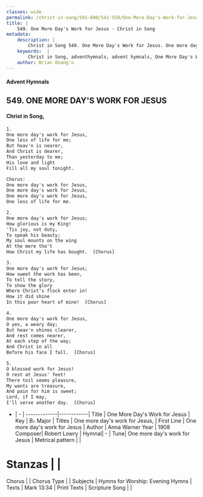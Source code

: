 ```yaml
---
classes: wide
permalink: /christ-in-song/501-600/541-550/One-More-Day's-Work-for-Jesus/
title: |
    549. One More Day's Work for Jesus - Christ in Song
metadata:
    description: |
        Christ in Song 549. One More Day's Work for Jesus. One more day's work for Jesus, One less of life for me; But heav'n is nearer, And Christ is dearer, Than yesterday to me; His love and light Fill all my soul tonight. Chorus: One more day's work for Jesus, One more day's work for Jesus, One more day's work for Jesus, One less of life for me.
    keywords:  |
        Christ in Song, adventhymnals, advent hymnals, One More Day's Work for Jesus, One more day's work for Jesus. One more day's work for Jesus,
    author: Brian Onang'o
---
```


#### Advent Hymnals
## 549. ONE MORE DAY'S WORK FOR JESUS
####  Christ in Song,

```txt
1.
One more day's work for Jesus,
One less of life for me;
But heav'n is nearer,
And Christ is dearer,
Than yesterday to me;
His love and light
Fill all my soul tonight.

Chorus:
One more day's work for Jesus,
One more day's work for Jesus,
One more day's work for Jesus,
One less of life for me.

2.
One more day's work for Jesus;
How glorious is my King!
'Tis joy, not duty,
To speak his beauty;
My soul mounts on the wing
At the mere tho't
How Christ my life has bought.  [Chorus]

3.
One more day's work for Jesus;
How sweet the work has been,
To tell the story,
To show the glory
Where Christ's flock enter in!
How it did shine
In this poor heart of mine!  [Chorus]

4.
One more day's work for Jesus,
O yes, a weary day;
But heav'n shines clearer,
And rest comes nearer,
At each step of the way;
And Christ in all
Before his face I fall.  [Chorus]

5.
O blessed work for Jesus!
O rest at Jesus' feet!
There toil seems pleasure,
My wants are treasure,
And pain for him is sweet;
Lord, if I may,
I'll serve another day.  [Chorus]

```

- |   -  |
-------------|------------|
Title | One More Day's Work for Jesus |
Key | B♭ Major |
Titles | One more day's work for Jesus, |
First Line | One more day's work for Jesus |
Author | Anna Warner
Year | 1908
Composer| Robert Lowry |
Hymnal|  - |
Tune| One more day's work for Jesus |
Metrical pattern | |
# Stanzas |  |
Chorus |  |
Chorus Type |  |
Subjects | Hymns for Worship: Evening Hymns |
Texts | Mark 13:34 |
Print Texts | 
Scripture Song |  |
    
